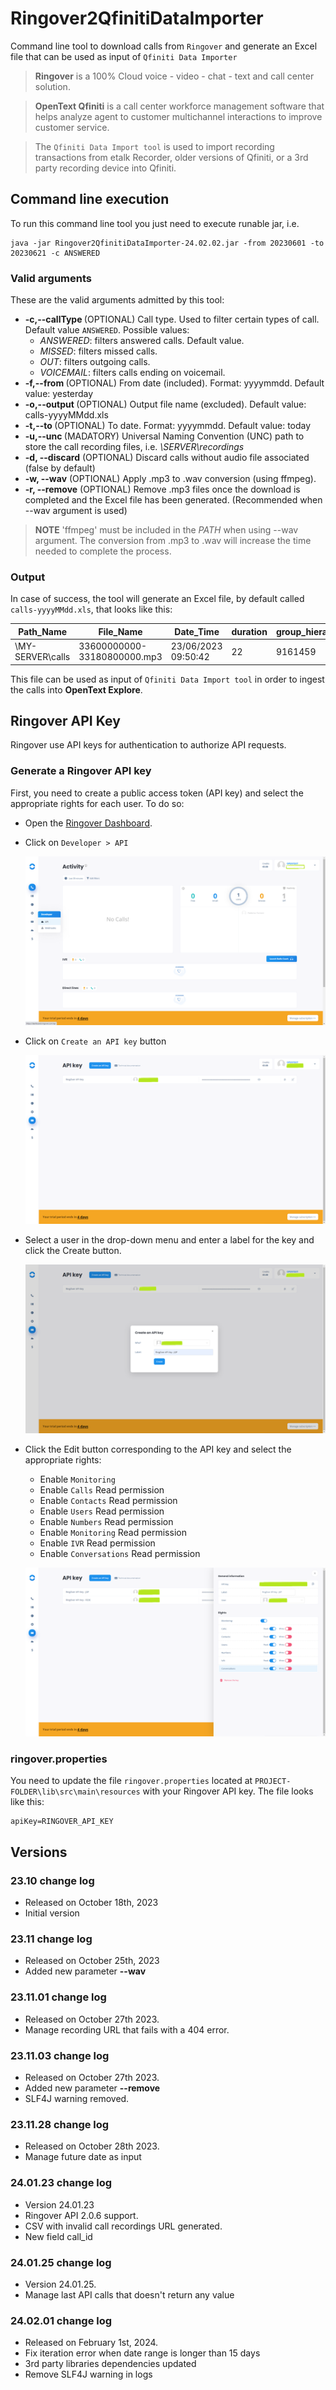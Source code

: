 # Ringover2QfinitiDataImporter

Command line tool to download calls from `Ringover` and generate an Excel file that can be used as input of `Qfiniti Data Importer`

> **Ringover** is a 100% Cloud voice - video - chat - text and call center solution.

> **OpenText Qfiniti** is a call center workforce management software that helps 
> analyze agent to customer multichannel interactions to improve customer service.

> The `Qfiniti Data Import tool`  is used to import recording transactions from etalk Recorder, 
> older versions of Qfiniti, or a 3rd party recording device into Qfiniti.

## Command line execution

To run this command line tool you just need to execute runable jar, i.e.

```script
java -jar Ringover2QfinitiDataImporter-24.02.02.jar -from 20230601 -to 20230621 -c ANSWERED
```

### Valid arguments

These are the valid arguments admitted by this tool:
         
 - **-c,--callType <arg>**   (OPTIONAL) Call type. Used to filter certain types of call. Default value `ANSWERED`. Possible values:
    - *ANSWERED*:  filters answered calls. Default value.
    - *MISSED*:    filters missed calls.
    - *OUT*:       filters outgoing calls.
    - *VOICEMAIL*: filters calls ending on voicemail.
 - **-f,--from <arg>**       (OPTIONAL) From date (included). Format: yyyymmdd. Default value: yesterday
 - **-o,--output <arg>**     (OPTIONAL) Output file name (excluded). Default value: calls-yyyyMMdd.xls
 - **-t,--to <arg>**         (OPTIONAL) To date. Format: yyyymmdd. Default value: today
 - **-u,--unc <arg>**        (MADATORY) Universal Naming Convention (UNC) path to store the call recording files, i.e. *\\SERVER\recordings*
 - **-d, --discard**         (OPTIONAL) Discard calls without audio file associated (false by default)
 - **-w, --wav**              (OPTIONAL) Apply .mp3 to .wav conversion (using ffmpeg). 
 - **-r, --remove**           (OPTIONAL) Remove .mp3 files once the download is completed and the Excel file has been generated. (Recommended when --wav argument is used) 

 
> **NOTE** 'ffmpeg' must be included in the *PATH* when using --wav argument.
> The conversion from .mp3 to .wav will increase the time needed to complete the process.

### Output

In case of success, the tool will generate an Excel file, by default called `calls-yyyyMMdd.xls`, that looks like this:

| Path_Name	        | File_Name                   | Date_Time           | duration	| group_hierarchy | Team_Member_Name  | dnis         | 
|-------------------|-----------------------------|---------------------|-----------|-----------------|-------------------|--------------|
| \\MY-SERVER\calls	| 33600000000-33180800000.mp3 | 23/06/2023 09:50:42 | 22        | 9161459         | Doe, Joe          |	346789456123 |

 This file can be used as input of `Qfiniti Data Import tool` in order to ingest the calls into **OpenText Explore**.
 
## Ringover API Key

Ringover use API keys for authentication to authorize API requests. 

### Generate a Ringover API key

First, you need to create a public access token (API key) and select the appropriate rights for each user. To do so:

 - Open the [Ringover Dashboard](https://dashboard.ringover.com/).
 - Click on `Developer > API`
 
   ![Ringover developer API](images/ringover-developer-api.png)
   
 - Click on `Create an API key` button

   ![Create an API key button](images/ringover-api-key.png) 
   
 - Select a user in the drop-down menu and enter a label for the key and click the Create button.
    
   ![Create an API key button](images/ringover-create-api-key-popup.png)
   
 - Click the Edit button corresponding to the API key and select the appropriate rights:
    - Enable `Monitoring`
    - Enable `Calls` Read permission
    - Enable `Contacts` Read permission
    - Enable `Users` Read permission
    - Enable `Numbers` Read permission
    - Enable `Monitoring` Read permission
    - Enable `IVR` Read permission
    - Enable `Conversations` Read permission
                             
   ![Ringover API key general information](images/ringover-api-key-general-information.png)   

### ringover.properties

You need to update the file `ringover.properties` located at `PROJECT-FOLDER\lib\src\main\resources` with your Ringover API key.
The file looks like this:

```
apiKey=RINGOVER_API_KEY
```

## Versions

### 23.10 change log

 - Released on October 18th, 2023
 - Initial version

### 23.11 change log

 - Released on October 25th, 2023
 - Added new parameter **--wav**
 
### 23.11.01 change log

 - Released on October 27th 2023. 
 - Manage recording URL that fails with a 404 error.
 
### 23.11.03 change log

 - Released on October 27th 2023. 
 - Added new parameter **--remove**
 - SLF4J warning removed.
 
### 23.11.28 change log

 - Released on October 28th 2023. 
 - Manage future date as input  

### 24.01.23 change log
  - Version 24.01.23
  - Ringover API 2.0.6 support. 
  - CSV with invalid call recordings URL generated. 
  - New field call_id
 
### 24.01.25 change log 

  - Version 24.01.25. 
  - Manage last API calls that doesn't return any value
  
### 24.02.01 change log

 - Released on February 1st, 2024. 
 - Fix iteration error when date range is longer than 15 days
 - 3rd party libraries dependencies updated
 - Remove SLF4J warning in logs   